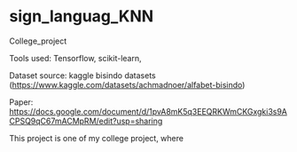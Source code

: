 # sign_languag_KNN
College_project

Tools used: 
Tensorflow, scikit-learn, 

Dataset source: 
kaggle bisindo datasets 
(https://www.kaggle.com/datasets/achmadnoer/alfabet-bisindo)

Paper:
https://docs.google.com/document/d/1pvA8mK5q3EEQRKWmCKGxgki3s9ACPSQ9qC67mACMpRM/edit?usp=sharing

This project is one of my college project, where 